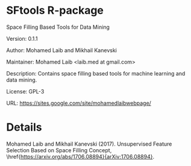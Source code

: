 # SFtools R-package
Space Filling Based Tools for Data Mining

Version: 0.1.1

Author: Mohamed Laib and Mikhail Kanevski

Maintainer: Mohamed Laib <laib.med at gmail.com>

Description: Contains space filling based tools for
    machine learning and data mining. 
    
License: GPL-3

URL: https://sites.google.com/site/mohamedlaibwebpage/

# Details
Mohamed Laib and Mikhail Kanevski (2017). Unsupervised Feature Selection Based on Space
Filling Concept, \href{https://arxiv.org/abs/1706.08894}{arXiv:1706.08894}.
